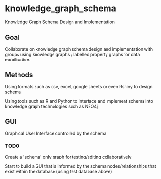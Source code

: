 # knowledge_graph_schema
Knowledge Graph Schema Design and Implementation

## Goal
Collaborate on knowledge graph schema design and implementation with groups using knowledge graphs / labelled property graphs for data mobilisation.

## Methods
Using formats such as csv, excel, google sheets or even Rshiny to design schema

Using tools such as R and Python to interface and implement schema into knowledge graph technologies such as NEO4j

## GUI
Graphical User Interface controlled by the schema

### TODO

Create a 'schema' only graph for testing/editing collaboratively

Start to build a GUI that is informed by the schema nodes/relationships that exist within the database (using test database above)





